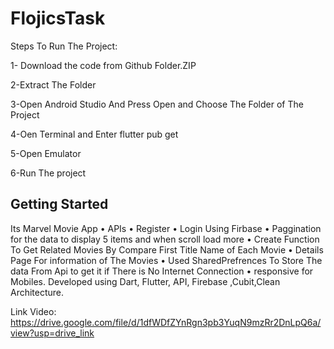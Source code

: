 # FlojicsTask

Steps To Run The Project:

1- Download the code from Github Folder.ZIP

2-Extract The Folder

3-Open Android Studio And Press Open and Choose The Folder of The Project

4-Oen Terminal and Enter flutter pub get

5-Open Emulator 

6-Run The project

## Getting Started

Its Marvel Movie App
• APIs
• Register • Login Using Firbase
• Paggination for the data  to display 5 items  and when scroll load more
• Create Function To Get Related Movies By Compare First Title Name of Each Movie
• Details Page For information of The Movies
• Used SharedPrefrences To Store The data From Api to get it if There is No Internet Connection
• responsive for Mobiles. Developed using Dart, Flutter, API, Firebase ,Cubit,Clean Architecture.

Link Video: https://drive.google.com/file/d/1dfWDfZYnRgn3pb3YuqN9mzRr2DnLpQ6a/view?usp=drive_link
